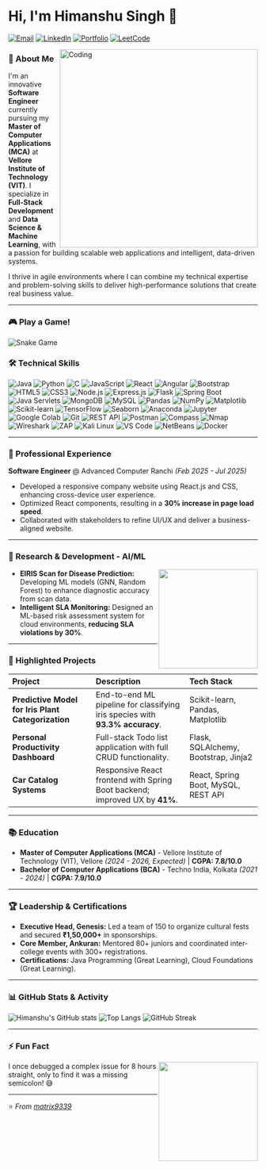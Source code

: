 # Hi, I'm Himanshu Singh 👋

[![Email](https://img.shields.io/badge/Email-himanshusingh98360@gmail.com-D14836?style=flat&logo=gmail&logoColor=white)](mailto:himanshusingh98360@gmail.com)
[![LinkedIn](https://img.shields.io/badge/LinkedIn-Himanshu_Singh-0077B5?style=flat&logo=linkedin&logoColor=white)](https://www.linkedin.com/in/himanshu-singh-15282a222)
[![Portfolio](https://img.shields.io/badge/🌐-Portfolio-2E8B57?style=flat)](https://matrix9339.github.io/Portfolio)
[![LeetCode](https://img.shields.io/badge/LeetCode-250%2B_Solutions-FFA116?style=flat&logo=leetcode&logoColor=black)](https://leetcode.com/u/matrix9339/)

<img align="right" alt="Coding" width="400" src="https://media.giphy.com/media/qgQUggAC3Pfv687qPC/giphy.gif">

### 🚀 About Me

I'm an innovative **Software Engineer** currently pursuing my **Master of Computer Applications (MCA)** at **Vellore Institute of Technology (VIT)**. I specialize in **Full-Stack Development** and **Data Science & Machine Learning**, with a passion for building scalable web applications and intelligent, data-driven systems.

I thrive in agile environments where I can combine my technical expertise and problem-solving skills to deliver high-performance solutions that create real business value.

---

### 🎮 Play a Game!

<!-- Snake Game -->

![Snake Game](https://raw.githubusercontent.com/matrix9339/matrix9339/output/github-contribution-grid-snake.svg)

### 🛠️ Technical Skills

![Java](https://img.shields.io/badge/Java-ED8B00?style=for-the-badge&logo=openjdk&logoColor=white)
![Python](https://img.shields.io/badge/Python-3776AB?style=for-the-badge&logo=python&logoColor=white)
![C](https://img.shields.io/badge/C-A8B9CC?style=for-the-badge&logo=c&logoColor=black)
![JavaScript](https://img.shields.io/badge/JavaScript-F7DF1E?style=for-the-badge&logo=javascript&logoColor=black)
![React](https://img.shields.io/badge/React-20232A?style=for-the-badge&logo=react&logoColor=61DAFB)
![Angular](https://img.shields.io/badge/Angular-DD0031?style=for-the-badge&logo=angular&logoColor=white)
![Bootstrap](https://img.shields.io/badge/Bootstrap-7952B3?style=for-the-badge&logo=bootstrap&logoColor=white)
![HTML5](https://img.shields.io/badge/HTML5-E34F26?style=for-the-badge&logo=html5&logoColor=white)
![CSS3](https://img.shields.io/badge/CSS3-1572B6?style=for-the-badge&logo=css3&logoColor=white)
![Node.js](https://img.shields.io/badge/Node.js-339933?style=for-the-badge&logo=nodedotjs&logoColor=white)
![Express.js](https://img.shields.io/badge/Express.js-000000?style=for-the-badge&logo=express&logoColor=white)
![Flask](https://img.shields.io/badge/Flask-000000?style=for-the-badge&logo=flask&logoColor=white)
![Spring Boot](https://img.shields.io/badge/Spring_Boot-6DB33F?style=for-the-badge&logo=springboot&logoColor=white)
![Java Servlets](https://img.shields.io/badge/Java_Servlets-ED8B00?style=for-the-badge&logo=java&logoColor=white)
![MongoDB](https://img.shields.io/badge/MongoDB-47A248?style=for-the-badge&logo=mongodb&logoColor=white)
![MySQL](https://img.shields.io/badge/MySQL-4479A1?style=for-the-badge&logo=mysql&logoColor=white)
![Pandas](https://img.shields.io/badge/Pandas-150458?style=for-the-badge&logo=pandas&logoColor=white)
![NumPy](https://img.shields.io/badge/NumPy-013243?style=for-the-badge&logo=numpy&logoColor=white)
![Matplotlib](https://img.shields.io/badge/Matplotlib-11557C?style=for-the-badge&logo=python&logoColor=white)
![Scikit-learn](https://img.shields.io/badge/Scikit_learn-F7931E?style=for-the-badge&logo=scikitlearn&logoColor=white)
![TensorFlow](https://img.shields.io/badge/TensorFlow-FF6F00?style=for-the-badge&logo=tensorflow&logoColor=white)
![Seaborn](https://img.shields.io/badge/Seaborn-3776AB?style=for-the-badge&logo=python&logoColor=white)
![Anaconda](https://img.shields.io/badge/Anaconda-44A833?style=for-the-badge&logo=anaconda&logoColor=white)
![Jupyter](https://img.shields.io/badge/Jupyter-F37626?style=for-the-badge&logo=jupyter&logoColor=white)
![Google Colab](https://img.shields.io/badge/Google_Colab-F9AB00?style=for-the-badge&logo=googlecolab&logoColor=white)
![Git](https://img.shields.io/badge/Git-F05032?style=for-the-badge&logo=git&logoColor=white)
![REST API](https://img.shields.io/badge/REST_API-FF6C37?style=for-the-badge&logo=rest&logoColor=white)
![Postman](https://img.shields.io/badge/Postman-FF6C37?style=for-the-badge&logo=postman&logoColor=white)
![Compass](https://img.shields.io/badge/MongoDB_Compass-47A248?style=for-the-badge&logo=mongodb&logoColor=white)
![Nmap](https://img.shields.io/badge/Nmap-000000?style=for-the-badge&logo=nmap&logoColor=white)
![Wireshark](https://img.shields.io/badge/Wireshark-1679A7?style=for-the-badge&logo=wireshark&logoColor=white)
![ZAP](https://img.shields.io/badge/OWASP_ZAP-6DB33F?style=for-the-badge&logo=owasp&logoColor=white)
![Kali Linux](https://img.shields.io/badge/Kali_Linux-557C94?style=for-the-badge&logo=kalilinux&logoColor=white)
![VS Code](https://img.shields.io/badge/VS_Code-007ACC?style=for-the-badge&logo=visualstudiocode&logoColor=white)
![NetBeans](https://img.shields.io/badge/NetBeans-1B6AC6?style=for-the-badge&logo=apachenetbeanside&logoColor=white)
![Docker](https://img.shields.io/badge/Docker-2496ED?style=for-the-badge&logo=docker&logoColor=white)

---

### 💼 Professional Experience

**Software Engineer** @ Advanced Computer Ranchi *(Feb 2025 - Jul 2025)*
- Developed a responsive company website using React.js and CSS, enhancing cross-device user experience.
- Optimized React components, resulting in a **30% increase in page load speed**.
- Collaborated with stakeholders to refine UI/UX and deliver a business-aligned website.

---

### 🔬 Research & Development - AI/ML
<img align="right" src="https://media.giphy.com/media/3oKIPEqDGUULpEU0aQ/giphy.gif" width="200">

- **EIRIS Scan for Disease Prediction:** Developing ML models (GNN, Random Forest) to enhance diagnostic accuracy from scan data.
- **Intelligent SLA Monitoring:** Designed an ML-based risk assessment system for cloud environments, **reducing SLA violations by 30%**.

---

### 📂 Highlighted Projects

| Project | Description | Tech Stack |
| :--- | :--- | :--- |
| **Predictive Model for Iris Plant Categorization** | End-to-end ML pipeline for classifying iris species with **93.3% accuracy**. | Scikit-learn, Pandas, Matplotlib |
| **Personal Productivity Dashboard** | Full-stack Todo list application with full CRUD functionality. | Flask, SQLAlchemy, Bootstrap, Jinja2 |
| **Car Catalog Systems** | Responsive React frontend with Spring Boot backend; improved UX by **41%**. | React, Spring Boot, MySQL, REST API |

---

### 📚 Education

- **Master of Computer Applications (MCA)** - Vellore Institute of Technology (VIT), Vellore *(2024 - 2026, Expected)* | **CGPA: 7.8/10.0**
- **Bachelor of Computer Applications (BCA)** - Techno India, Kolkata *(2021 - 2024)* | **CGPA: 7.9/10.0**

---

### 🏆 Leadership & Certifications

- **Executive Head, Genesis:** Led a team of 150 to organize cultural fests and secured **₹1,50,000+** in sponsorships.
- **Core Member, Ankuran:** Mentored 80+ juniors and coordinated inter-college events with 300+ registrations.
- **Certifications:** Java Programming (Great Learning), Cloud Foundations (Great Learning).

---

### 📊 GitHub Stats & Activity

![Himanshu's GitHub stats](https://github-readme-stats.vercel.app/api?username=matrix9339&show_icons=true&theme=radical)
![Top Langs](https://github-readme-stats.vercel.app/api/top-langs/?username=matrix9339&layout=compact&theme=radical)
![GitHub Streak](https://streak-stats.demolab.com/?user=matrix9339&theme=radical)

---

### ⚡ Fun Fact



<img align="right" src="https://media.giphy.com/media/LMcB8XospGZO8UQq87/giphy.gif" width="200">

I once debugged a complex issue for 8 hours straight, only to find it was a missing semicolon! 😅

---

⭐ *From [matrix9339](https://github.com/matrix9339)*
